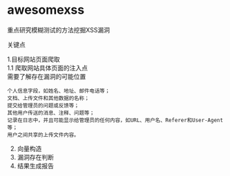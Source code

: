 # awesomexss
重点研究模糊测试的方法挖掘XSS漏洞  

关键点  

1.目标网站页面爬取  
    1.1 爬取网站具体页面的注入点  
   需要了解存在漏洞的可能位置  
  
    个人信息字段，如姓名、地址、邮件电话等；  
    文档、上传文件和其他数据的名称；  
    提交给管理员的问题或反馈等；  
    其他用户传送的消息、注释、问题等；  
    记录在日志中，并且可能显示给管理员的任何内容，如URL、用户名、Referer和User-Agent等；  
    用户之间共享的上传文件内容。  
2. 向量构造  
3. 漏洞存在判断  
4. 结果生成报告  
